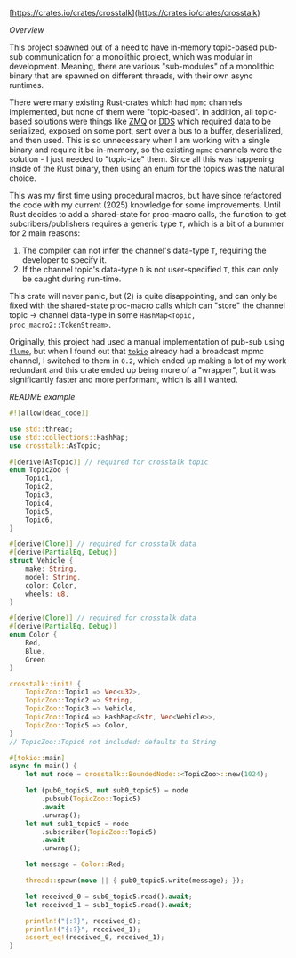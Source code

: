 [https://crates.io/crates/crosstalk](https://crates.io/crates/crosstalk)

_Overview_

This project spawned out of a need to have in-memory topic-based pub-sub communication for a monolithic project, which was modular in development. Meaning, there are various "sub-modules" of a monolithic binary that are spawned on different threads, with their own async runtimes.

There were many existing Rust-crates which had `mpmc` channels implemented, but none of them were "topic-based". In addition, all topic-based solutions were things like [ZMQ](https://en.wikipedia.org/wiki/ZeroMQ) or [DDS](https://en.wikipedia.org/wiki/Data_Distribution_Service) which required data to be serialized, exposed on some port, sent over a bus to a buffer, deserialized, and then used. This is so unnecessary when I am working with a single binary and require it be in-memory, so the existing `mpmc` channels were the solution - I just needed to "topic-ize" them. Since all this was happening inside of the Rust binary, then using an enum for the topics was the natural choice.

This was my first time using procedural macros, but have since refactored the code with my current (2025) knowledge for some improvements. Until Rust decides to add a shared-state for proc-macro calls, the function to get subcribers/publishers requires a generic type `T`, which is a bit of a bummer for 2 main reasons:

1. The compiler can not infer the channel's data-type `T`, requiring the developer to specify it.
2. If the channel topic's data-type `D` is not user-specified `T`, this can only be caught during run-time.

This crate will never panic, but (2) is quite disappointing, and can only be fixed with the shared-state proc-macro calls which can "store" the channel topic -> channel data-type in some `HashMap<Topic, proc_macro2::TokenStream>`.

Originally, this project had used a manual implementation of pub-sub using [`flume`](https://docs.rs/flume/latest/flume/), but when I found out that [`tokio`](https://tokio.rs/) already had a broadcast mpmc channel, I switched to them in `0.2`, which ended up making a lot of my work redundant and this crate ended up being more of a "wrapper", but it was significantly faster and more performant, which is all I wanted.

_README example_

```rust
#![allow(dead_code)]

use std::thread;
use std::collections::HashMap;
use crosstalk::AsTopic;

#[derive(AsTopic)] // required for crosstalk topic
enum TopicZoo {
    Topic1,
    Topic2,
    Topic3,
    Topic4,
    Topic5,
    Topic6,
}

#[derive(Clone)] // required for crosstalk data
#[derive(PartialEq, Debug)]
struct Vehicle {
    make: String,
    model: String,
    color: Color,
    wheels: u8,
}

#[derive(Clone)] // required for crosstalk data
#[derive(PartialEq, Debug)]
enum Color {
    Red,
    Blue,
    Green
}

crosstalk::init! {
    TopicZoo::Topic1 => Vec<u32>,
    TopicZoo::Topic2 => String,
    TopicZoo::Topic3 => Vehicle,
    TopicZoo::Topic4 => HashMap<&str, Vec<Vehicle>>,
    TopicZoo::Topic5 => Color,
}
// TopicZoo::Topic6 not included: defaults to String

#[tokio::main]
async fn main() {
    let mut node = crosstalk::BoundedNode::<TopicZoo>::new(1024);

    let (pub0_topic5, mut sub0_topic5) = node
        .pubsub(TopicZoo::Topic5)
        .await
        .unwrap();
    let mut sub1_topic5 = node
        .subscriber(TopicZoo::Topic5)
        .await
        .unwrap();

    let message = Color::Red;

    thread::spawn(move || { pub0_topic5.write(message); });

    let received_0 = sub0_topic5.read().await;
    let received_1 = sub1_topic5.read().await;

    println!("{:?}", received_0);
    println!("{:?}", received_1);
    assert_eq!(received_0, received_1);
}
```
